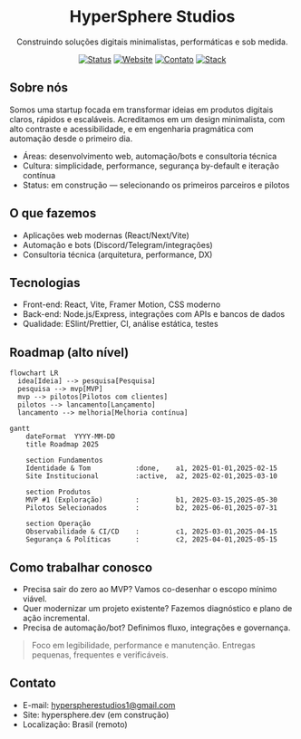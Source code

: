 <div align="center">

# HyperSphere Studios

Construindo soluções digitais minimalistas, performáticas e sob medida.

[![Status](https://img.shields.io/badge/status-Em%20Constru%C3%A7%C3%A3o-yellow)](#)
[![Website](https://img.shields.io/badge/website-hypersphere.dev-1e40af)](#)
[![Contato](https://img.shields.io/badge/contato-hello%40hypersphere.dev-3b82f6)](#contato)
[![Stack](https://img.shields.io/badge/stack-React%20%7C%20Vite%20%7C%20Node-0a1628)](#stack)

</div>

## Sobre nós

Somos uma startup focada em transformar ideias em produtos digitais claros, rápidos e escaláveis. Acreditamos em um design minimalista, com alto contraste e acessibilidade, e em engenharia pragmática com automação desde o primeiro dia.

- Áreas: desenvolvimento web, automação/bots e consultoria técnica
- Cultura: simplicidade, performance, segurança by-default e iteração contínua
- Status: em construção — selecionando os primeiros parceiros e pilotos

## O que fazemos

- Aplicações web modernas (React/Next/Vite)
- Automação e bots (Discord/Telegram/integrações)
- Consultoria técnica (arquitetura, performance, DX)

## Tecnologias

- Front-end: React, Vite, Framer Motion, CSS moderno
- Back-end: Node.js/Express, integrações com APIs e bancos de dados
- Qualidade: ESlint/Prettier, CI, análise estática, testes

## Roadmap (alto nível)

```mermaid
flowchart LR
  idea[Ideia] --> pesquisa[Pesquisa]
  pesquisa --> mvp[MVP]
  mvp --> pilotos[Pilotos com clientes]
  pilotos --> lancamento[Lançamento]
  lancamento --> melhoria[Melhoria contínua]
```

```mermaid
gantt
    dateFormat  YYYY-MM-DD
    title Roadmap 2025

    section Fundamentos
    Identidade & Tom           :done,    a1, 2025-01-01,2025-02-15
    Site Institucional         :active,  a2, 2025-02-01,2025-03-10

    section Produtos
    MVP #1 (Exploração)        :         b1, 2025-03-15,2025-05-30
    Pilotos Selecionados       :         b2, 2025-06-01,2025-07-31

    section Operação
    Observabilidade & CI/CD    :         c1, 2025-03-01,2025-04-15
    Segurança & Políticas      :         c2, 2025-04-01,2025-05-15
```

## Como trabalhar conosco

- Precisa sair do zero ao MVP? Vamos co-desenhar o escopo mínimo viável.
- Quer modernizar um projeto existente? Fazemos diagnóstico e plano de ação incremental.
- Precisa de automação/bot? Definimos fluxo, integrações e governança.

> Foco em legibilidade, performance e manutenção. Entregas pequenas, frequentes e verificáveis.

## Contato

- E-mail: hyperspherestudios1@gmail.com
- Site: hypersphere.dev (em construção)
- Localização: Brasil (remoto)



</details>
